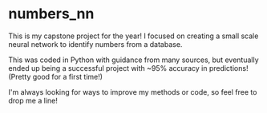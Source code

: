 # numbers_nn

This is my capstone project for the year! I focused on creating a small scale neural network to identify numbers from a database. 

This was coded in Python with guidance from many sources, but eventually ended up being a successful project with ~95% accuracy in predictions! (Pretty good for a first time!)

I'm always looking for ways to improve my methods or code, so feel free to drop me a line!
